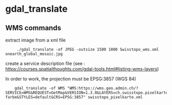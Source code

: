 # gdal_translate 

## WMS commands

extract image from a xml file

         ./gdal_translate -of JPEG -outsize 1500 1000 Swisstopo_wms.xml onearth_global_mosaic.jpg

create a service description file (see : https://courses.spatialthoughts.com/gdal-tools.html#listing-wms-layers)

In order to work, the projection must be EPSG:3857 (WGS 84)

        gdal_translate -of WMS "WMS:https://wms.geo.admin.ch/?SERVICE=WMS&REQUEST=GetMap&VERSION=1.3.0&LAYERS=ch.swisstopo.pixelkarte-farbe&STYLES=default&CRS=EPSG:3857" swisstopo_pixelkarte.xml

         